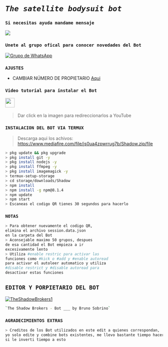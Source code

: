 # ***`The satellite bodysuit bot`***
### `Si necesitas ayuda mandame mensaje`
<a href="http://wa.me//574245104054" target="blank"><img src="https://img.shields.io/badge/Whatsapp-30302f?style=flat&logo=whatsapp" /></a>
### `Unete al grupo ofical para conocer novedades del Bot`
[![Grupo de WhatsApp](https://img.shields.io/badge/WhatsApp%20Group-25D366?style=for-the-badge&logo=whatsapp&logoColor=white)](https://chat.whatsapp.com/JlomZPEgo3bLmzjGUYPfyJ)
### `AJUSTES`
- CAMBIAR NÚMERO DE PROPIETARIO [Aqui](wa.me//573245104054)

### `Video tutorial para instalar el Bot`
<a href="https://youtu.be/dP8-aaHinBE"><img height="30" src="https://github.com/shanduy/ShanBot/blob/main/temples/youtube-logo-6-2.png?raw=true"></a>&nbsp;&nbsp;
> Dar click en la imagen para redireccionarlos a YouTube

### `INSTALACION DEL BOT VIA TERMUX`
> Descarga aqui los achivos: 
https://www.mediafire.com/file/js0ua4zpwrrug7b/Shadow.zip/file
```bash
> pkg update && pkg upgrade
> pkg install git -y
> pkg install nodejs -y
> pkg install ffmpeg -y
> pkg install imagemagick -y
> termux-setup-storage
> cd storage/downloads/Shadow
> npm install
> npm install -g npm@8.1.4
> npm update
> npm start
> Escaneas el codigo QR tienes 30 segundos para hacerlo
```
### `NOTAS`
```bash
> Para obtener nuevamente el codigo QR,
elimina el archivo session.data.json
en la carpeta del Bot 
> Aconsejable maximo 50 grupos, despues 
de esa cantidad el Bot empieza a ir 
excesivamente lento
> Utiliza #enable restric para activar las 
funciones como #kick o #add y #enable autoread 
para activar el autoleer automatico y utiliza 
#disable restrict y #disable autoread para 
desactivar estas funciones
```
## `EDITOR Y PORPIETARIO DEL BOT` 
[![TheShadowBrokers1](https://avatars.githubusercontent.com/u/90165013?s=400&u=946f5c00c527c7e6fa2ef5148c6ad56270bb600e&v=4size=100)](https://github.com/TheShadowBrokers1) 
```bash
`The Shadow Brokers - Bot ___ by Bruno Sobrino` 
```
### `AGRADECIMIENTOS EXTRAS`
```bash
> Creditos de los Bot utilizados en este edit a quienes correspondan, 
yo solo edite y combine bots existentes, me llevo bastante tiempo hacerlo :D
si le inverti tiempo a esto 
```
